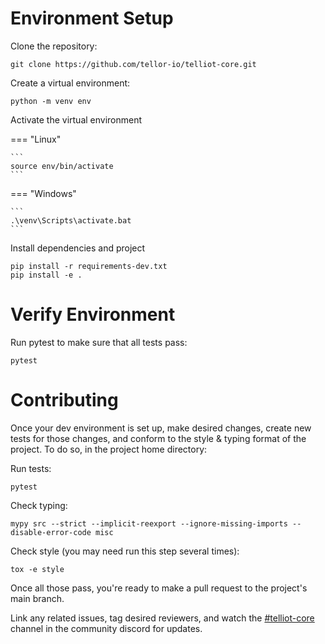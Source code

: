 # Environment Setup

Clone the repository:

    git clone https://github.com/tellor-io/telliot-core.git

Create a virtual environment:

    python -m venv env

Activate the virtual environment

=== "Linux"

    ```
    source env/bin/activate
    ```

=== "Windows"

    ```
    .\venv\Scripts\activate.bat
    ```

Install dependencies and project

    pip install -r requirements-dev.txt
    pip install -e .

# Verify Environment

Run pytest to make sure that all tests pass:

    pytest

# Contributing

Once your dev environment is set up, make desired changes, create new tests for those changes,
and conform to the style & typing format of the project. To do so, in the project home directory:

Run tests:

    pytest

Check typing:

    mypy src --strict --implicit-reexport --ignore-missing-imports --disable-error-code misc

Check style (you may need run this step several times):

    tox -e style


Once all those pass, you're ready to make a pull request to the project's main branch.

Link any related issues, tag desired reviewers, and watch the [#telliot-core](https://discord.gg/URXVQdGjAT) channel in the
community discord for updates.


